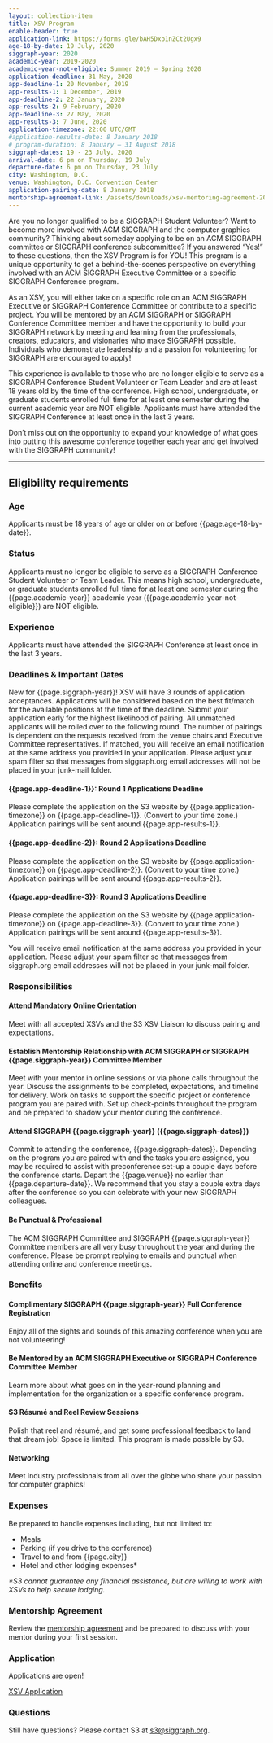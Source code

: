```yaml
---
layout: collection-item
title: XSV Program
enable-header: true
application-link: https://forms.gle/bAH5Dxb1nZCt2Ugx9
age-18-by-date: 19 July, 2020
siggraph-year: 2020
academic-year: 2019-2020
academic-year-not-eligible: Summer 2019 – Spring 2020
application-deadline: 31 May, 2020
app-deadline-1: 20 November, 2019
app-results-1: 1 December, 2019
app-deadline-2: 22 January, 2020
app-results-2: 9 February, 2020
app-deadline-3: 27 May, 2020
app-results-3: 7 June, 2020
application-timezone: 22:00 UTC/GMT
#application-results-date: 8 January 2018
# program-duration: 8 January – 31 August 2018
siggraph-dates: 19 - 23 July, 2020
arrival-date: 6 pm on Thursday, 19 July
departure-date: 6 pm on Thursday, 23 July
city: Washington, D.C.
venue: Washington, D.C. Convention Center
application-pairing-date: 8 January 2018
mentorship-agreement-link: /assets/downloads/xsv-mentoring-agreement-2019.docx
---
```

Are you no longer qualified to be a SIGGRAPH Student Volunteer? Want to become more involved with ACM SIGGRAPH and the computer graphics community? Thinking about someday applying to be on an ACM SIGGRAPH committee or SIGGRAPH conference subcommittee? If you answered “Yes!” to these questions, then the XSV Program is for YOU! This program is a unique opportunity to get a behind-the-scenes perspective on everything involved with an ACM SIGGRAPH Executive Committee or a specific SIGGRAPH Conference program.

As an XSV, you will either take on a specific role on an ACM SIGGRAPH Executive or SIGGRAPH Conference Committee or contribute to a specific project. You will be mentored by an ACM SIGGRAPH or SIGGRAPH Conference Committee member and have the opportunity to build your SIGGRAPH network by meeting and learning from the professionals, creators, educators, and visionaries who make SIGGRAPH possible. Individuals who demonstrate leadership and a passion for volunteering for SIGGRAPH are encouraged to apply!

This experience is available to those who are no longer eligible to serve as a SIGGRAPH Conference Student Volunteer or Team Leader and are at least 18 years old by the time of the conference. High school, undergraduate, or graduate students enrolled full time for at least one semester during the current academic year are NOT eligible. Applicants must have attended the SIGGRAPH Conference at least once in the last 3 years.

Don’t miss out on the opportunity to expand your knowledge of what goes into putting this awesome conference together each year and get involved with the SIGGRAPH community!
<hr>

## Eligibility requirements

### Age

Applicants must be 18 years of age or older on or before {{page.age-18-by-date}}.

### Status

Applicants must no longer be eligible to serve as a SIGGRAPH Conference Student Volunteer or Team Leader. This means high school, undergraduate, or graduate students enrolled full time for at least one semester during the {{page.academic-year}} academic year ({{page.academic-year-not-eligible}}) are NOT eligible.

### Experience

Applicants must have attended the SIGGRAPH Conference at least once in the last 3 years.

### Deadlines & Important Dates

New for {{page.siggraph-year}}! XSV will have 3 rounds of application acceptances. Applications will be considered based on the best fit/match for the available positions at the time of the deadline. Submit your application early for the highest likelihood of pairing. All unmatched applicants will be rolled over to the following round. The number of pairings is dependent on the requests received from the venue chairs and Executive Committee representatives.
If matched, you will receive an email notification at the same address you provided in your application. Please adjust your spam filter so that messages from siggraph.org email addresses will not be placed in your junk-mail folder.

#### {{page.app-deadline-1}}: Round 1 Applications Deadline

Please complete the application on the S3 website by {{page.application-timezone}} on {{page.app-deadline-1}}. (Convert to your time zone.) Application pairings will be sent around {{page.app-results-1}}.

#### {{page.app-deadline-2}}: Round 2 Applications Deadline

Please complete the application on the S3 website by {{page.application-timezone}} on {{page.app-deadline-2}}. (Convert to your time zone.) Application pairings will be sent around {{page.app-results-2}}.

#### {{page.app-deadline-3}}: Round 3 Applications Deadline

Please complete the application on the S3 website by {{page.application-timezone}} on {{page.app-deadline-3}}. (Convert to your time zone.) Application pairings will be sent around {{page.app-results-3}}.

You will receive email notification at the same address you provided in your application. Please adjust your spam filter so that messages from siggraph.org email addresses will not be placed in your junk-mail folder.

### Responsibilities

#### Attend Mandatory Online Orientation

Meet with all accepted XSVs and the S3 XSV Liaison to discuss pairing and expectations.

#### Establish Mentorship Relationship with ACM SIGGRAPH or SIGGRAPH {{page.siggraph-year}} Committee Member

Meet with your mentor in online sessions or via phone calls throughout the year. Discuss the assignments to be completed, expectations, and timeline for delivery. Work on tasks to support the specific project or conference program you are paired with. Set up check-points throughout the program and be prepared to shadow your mentor during the conference. 

#### Attend SIGGRAPH {{page.siggraph-year}} ({{page.siggraph-dates}})

Commit to attending the conference, {{page.siggraph-dates}}. Depending on the program you are paired with and the tasks you are assigned, you may be required to assist with preconference set-up a couple days before the conference starts. Depart the {{page.venue}} no earlier than {{page.departure-date}}. We recommend that you stay a couple extra days after the conference so you can celebrate with your new SIGGRAPH colleagues.

#### Be Punctual & Professional

The ACM SIGGRAPH Committee and SIGGRAPH {{page.siggraph-year}} Committee members are all very busy throughout the year and during the conference. Please be prompt replying to emails and punctual when attending online and conference meetings.

### Benefits

#### Complimentary SIGGRAPH {{page.siggraph-year}} Full Conference Registration

Enjoy all of the sights and sounds of this amazing conference when you are not volunteering!

#### Be Mentored by an ACM SIGGRAPH Executive or SIGGRAPH Conference Committee Member

Learn more about what goes on in the year-round planning and implementation for the organization or a specific conference program.

#### S3 Résumé and Reel Review Sessions

Polish that reel and résumé, and get some professional feedback to land that dream job! Space is limited. This program is made possible by S3.

#### Networking

Meet industry professionals from all over the globe who share your passion for computer graphics!

### Expenses
Be prepared to handle expenses including, but not limited to:

- Meals
- Parking (if you drive to the conference)
- Travel to and from {{page.city}}
- Hotel and other lodging expenses*

_*S3 cannot guarantee any financial assistance, but are willing to work with XSVs to help secure lodging._

### Mentorship Agreement
Review the [mentorship agreement]({{site.baseurl}}{{page.mentorship-agreement-link}}) and be prepared to discuss with your mentor during your first session.

### Application
Applications are open!

<a class="button expand" href="{{page.application-link}}">XSV Application</a>

### Questions
Still have questions? Please contact S3 at s3@siggraph.org.
